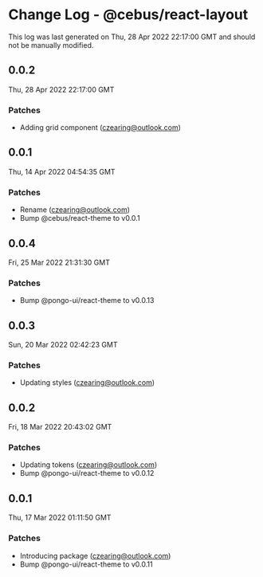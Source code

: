 # Change Log - @cebus/react-layout

This log was last generated on Thu, 28 Apr 2022 22:17:00 GMT and should not be manually modified.

<!-- Start content -->

## 0.0.2

Thu, 28 Apr 2022 22:17:00 GMT

### Patches

- Adding grid component (czearing@outlook.com)

## 0.0.1

Thu, 14 Apr 2022 04:54:35 GMT

### Patches

- Rename (czearing@outlook.com)
- Bump @cebus/react-theme to v0.0.1

## 0.0.4

Fri, 25 Mar 2022 21:31:30 GMT

### Patches

- Bump @pongo-ui/react-theme to v0.0.13

## 0.0.3

Sun, 20 Mar 2022 02:42:23 GMT

### Patches

- Updating styles (czearing@outlook.com)

## 0.0.2

Fri, 18 Mar 2022 20:43:02 GMT

### Patches

- Updating tokens (czearing@outlook.com)
- Bump @pongo-ui/react-theme to v0.0.12

## 0.0.1

Thu, 17 Mar 2022 01:11:50 GMT

### Patches

- Introducing package (czearing@outlook.com)
- Bump @pongo-ui/react-theme to v0.0.11
